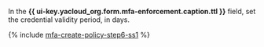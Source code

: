 In the **{{ ui-key.yacloud_org.form.mfa-enforcement.caption.ttl }}** field, set the credential validity period, in days.

{% include [mfa-create-policy-step6-ss1](./mfa-create-policy-step6-ss1.md) %}